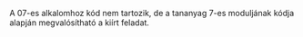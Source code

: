 A 07-es alkalomhoz kód nem tartozik, de a tananyag 7-es moduljának kódja alapján megvalósítható a kiírt feladat.